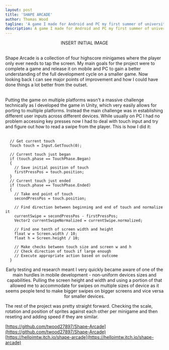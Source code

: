 ```yaml
---
layout: post
title: 'SHAPE ARCADE'
author: Thomas Wood
tagline: 'A game I made for Android and PC my first summer of university. It holds a special place as my first personal project outside of game jams'
description: A game I made for Android and PC my first summer of university. It holds a special place as my first personal project outside of game jams
---
```


<p align="center">
  INSERT INITIAL IMAGE<br/><br/>
  
  Shape Arcade is a collection of four highscore minigames where the player only ever needs to tap the screen. My main goals for the
  project were to complete a game and release it on mobile and PC to gain a better understanding of the full development cycle on a
  smaller game. Now looking back I can see major points of improvement and how I could have done things a lot better from the outset.<br/><br/>
  
  Putting the game on multiple platforms wasn't a massive challenge technically as I developed the game in Unity, which very easily
  allows for porting to multiple platforms. Instead the main challenge was in establishing different user inputs across different
  devices. While usually on PC I had no problem accessing key presses now I had to deal with touch input and try and figure out how to
  read a swipe from the player. This is how I did it:<br/><br/>
</p>

```
  // Get current touch
  Touch touch = Input.GetTouch(0);
    
  // Current touch just began
  if (touch.phase == TouchPhase.Began)
  {
    // Save initial position of touch
    firstPressPos = touch.position;
  }
  // Current touch just ended
  if (touch.phase == TouchPhase.Ended)
  {
    // Take end point of touch
    secondPressPos = touch.position;
      
    // Find direction between beginning and end of touch and normalize it
    currentSwipe = secondPressPos - firstPressPos;
    Vector2 currentSwipeNormalized = currentSwipe.normalized;
      
    // Find one tenth of screen width and height
    float w = Screen.width / 10;
    float h = Screen.height / 10;
      
    // Make checks between touch size and screen w and h
    // Check direction of touch if large enough
    // Execute appropriate action based on outcome
  }
```
<p align="center">
  Early testing and research meant I very quickly became aware of one of the main hurdles in mobile development - non-uniform devices
  sizes and capabilities. Pulling the screen height and width and using a portion of that allowed me to accommodate for swipes on
  multiple sizes of device as it seems people tend to make bigger swipes on bigger screens and vice versa for smaller devices.
  
  The rest of the project was pretty straight forward. Checking the scale, rotation and position of sprites against each other per
  minigame and then reseting and adding speed if they are similar. 
</p>

[https://github.com/twood27897/Shape-Arcade](https://github.com/twood27897/Shape-Arcade)<br/>
[https://helloimtw.itch.io/shape-arcade](https://helloimtw.itch.io/shape-arcade)<br/><br/>
